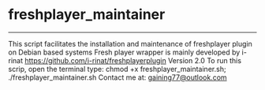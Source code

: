 # freshplayer_maintainer


----------------------------------
This script facilitates the installation and maintenance of freshplayer plugin on Debian based systems
Fresh player wrapper is mainly developed by i-rinat https://github.com/i-rinat/freshplayerplugin 
Version 2.0
To run this scrip, open the terminal type: chmod +x freshplayer_maintainer.sh; ./freshplayer_maintainer.sh
Contact me at: gaining77@outlook.com
